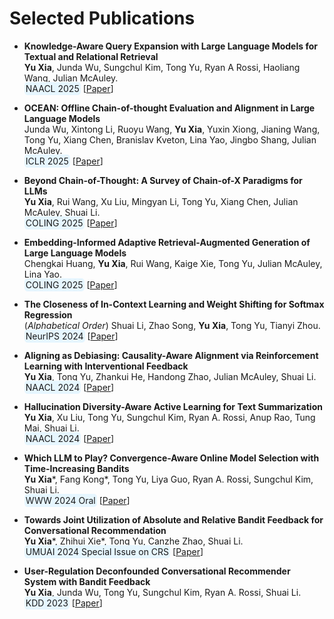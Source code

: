 
# Selected Publications 

* **Knowledge-Aware Query Expansion with Large Language Models for Textual and Relational Retrieval** <br>
  **Yu Xia**, Junda Wu, Sungchul Kim, Tong Yu, Ryan A Rossi, Haoliang Wang, Julian McAuley. <br>
  <span style="background-color: #e6f6ff; padding: 2px; border-radius: 5px;">NAACL 2025</span>
  [[Paper](https://arxiv.org/pdf/2410.13765?)]

* **OCEAN: Offline Chain-of-thought Evaluation and Alignment in Large Language Models** <br>
  Junda Wu, Xintong Li, Ruoyu Wang, **Yu Xia**, Yuxin Xiong, Jianing Wang, Tong Yu, Xiang Chen, Branislav Kveton, Lina Yao, Jingbo Shang, Julian McAuley. <br>
  <span style="background-color: #e6f6ff; padding: 2px; border-radius: 5px;">ICLR 2025</span>
  [[Paper](https://arxiv.org/pdf/2410.23703)]

* **Beyond Chain-of-Thought: A Survey of Chain-of-X Paradigms for LLMs** <br>
  **Yu Xia**, Rui Wang, Xu Liu, Mingyan Li, Tong Yu, Xiang Chen, Julian McAuley, Shuai Li. <br>
  <span style="background-color: #e6f6ff; padding: 2px; border-radius: 5px;">COLING 2025</span>
  [[Paper](https://aclanthology.org/2025.coling-main.719.pdf)]

* **Embedding-Informed Adaptive Retrieval-Augmented Generation of Large Language Models** <br>
  Chengkai Huang, **Yu Xia**, Rui Wang, Kaige Xie, Tong Yu, Julian McAuley, Lina Yao. <br>
  <span style="background-color: #e6f6ff; padding: 2px; border-radius: 5px;">COLING 2025</span>
  [[Paper](https://aclanthology.org/2025.coling-main.94.pdf)]

* **The Closeness of In-Context Learning and Weight Shifting for Softmax Regression** <br>
  (*Alphabetical Order*) Shuai Li, Zhao Song, **Yu Xia**, Tong Yu, Tianyi Zhou. <br>
  <span style="background-color: #e6f6ff; padding: 2px; border-radius: 5px;">NeurIPS 2024</span>
  [[Paper](https://openreview.net/pdf?id=SFaEENfEyw)]

* **Aligning as Debiasing: Causality-Aware Alignment via Reinforcement Learning with Interventional Feedback** <br>
  **Yu Xia**, Tong Yu, Zhankui He, Handong Zhao, Julian McAuley, Shuai Li. <br>
  <span style="background-color: #e6f6ff; padding: 2px; border-radius: 5px;">NAACL 2024</span>
  [[Paper](https://aclanthology.org/2024.naacl-long.262.pdf)]

* **Hallucination Diversity-Aware Active Learning for Text Summarization** <br>
  **Yu Xia**, Xu Liu, Tong Yu, Sungchul Kim, Ryan A. Rossi, Anup Rao, Tung Mai, Shuai Li. <br>
  <span style="background-color: #e6f6ff; padding: 2px; border-radius: 5px;">NAACL 2024</span>
  [[Paper](https://aclanthology.org/2024.naacl-long.479.pdf)]

* **Which LLM to Play? Convergence-Aware Online Model Selection with Time-Increasing Bandits** <br>
  **Yu Xia**\*, Fang Kong\*, Tong Yu, Liya Guo, Ryan A. Rossi, Sungchul Kim, Shuai Li. <br>
  <span style="background-color: #e6f6ff; padding: 2px; border-radius: 5px;">WWW 2024 Oral</span>
  [[Paper](https://dl.acm.org/doi/pdf/10.1145/3589334.3645420)]

* **Towards Joint Utilization of Absolute and Relative Bandit Feedback for Conversational Recommendation** <br>
  **Yu Xia**\*, Zhihui Xie\*, Tong Yu, Canzhe Zhao, Shuai Li. <br>
  <span style="background-color: #e6f6ff; padding: 2px; border-radius: 5px;">UMUAI 2024 Special Issue on CRS</span> 
  [[Paper](https://link.springer.com/content/pdf/10.1007/s11257-023-09388-5.pdf)]

* **User-Regulation Deconfounded Conversational Recommender System with Bandit Feedback** <br>
  **Yu Xia**, Junda Wu, Tong Yu, Sungchul Kim, Ryan A. Rossi, Shuai Li. <br>
  <span style="background-color: #e6f6ff; padding: 2px; border-radius: 5px;">KDD 2023</span> 
  [[Paper](https://dl.acm.org/doi/pdf/10.1145/3580305.3599539)]


